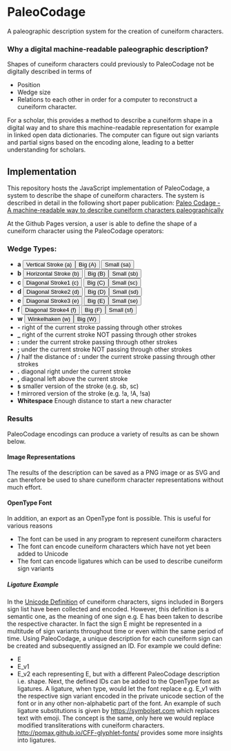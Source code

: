 # PaleoCodage
A paleographic description system for the creation of cuneiform characters.

### Why a digital machine-readable paleographic description?

Shapes of cuneiform characters could previously to PaleoCodage not be digitally described in terms of
* Position
* Wedge size
* Relations to each other
in order for a computer to reconstruct a cuneiform character.

For a scholar, this provides a method to describe a cuneiform shape in a digital way and to share this machine-readable representation for example in linked open data dictionaries. The computer can figure out sign variants and partial signs based on the encoding alone, leading to a better understanding for scholars.


## Implementation
This repository hosts the JavaScript implementation of PaleoCodage,
a system to describe the shape of cuneiform characters.
The system is described in detail in the following short paper publication:
<a href="https://dh2019.adho.org/short-papers/">Paleo Codage - A machine-readable way to describe cuneiform characters paleographically</a>

At the Github Pages version, a user is able to define the shape of a cuneiform character using the PaleoCodage operators:

### Wedge Types:
<ul>
<li><b>a</b> <button id="vertical" onClick="showCharacter('a')">Vertical Stroke (a)</button><button id="D" onClick="showCharacter('A')">Big (A)</button>
<button id="sa" onClick="showCharacter('sa')">Small (sa)</button></li>
<li><b>b</b> <button id="horizontal" onClick="showCharacter('b')">Horizontal Stroke (b)</button>
<button id="D" onClick="showCharacter('B')">Big (B)</button><button id="sb" onClick="showCharacter('sb')">Small (sb)</button></li>
<li><b>c</b> <button id="diagonal1" onClick="showCharacter('c')">Diagonal Stroke1 (c)</button>
<button id="C" onClick="showCharacter('C')">Big (C)</button><button id="sc" onClick="showCharacter('sc')">Small (sc)</button></li>
<li><b>d</b> <button id="diagonal2" onClick="showCharacter('d')">Diagonal Stroke2 (d)</button>
<button id="D" onClick="showCharacter('D')">Big (D)</button><button id="sd" onClick="showCharacter('sd')">Small (sd)</button></li>
<li><b>e</b> <button id="diagonal3" onClick="showCharacter('e')">Diagonal Stroke3 (e)</button>
<button id="E" onClick="showCharacter('E')">Big (E)</button><button id="se" onClick="showCharacter('se')">Small (se)</button></li>
<li><b>f</b> <button id="diagonal4" onClick="showCharacter('f')">Diagonal Stroke4 (f)</button>
<button id="F" onClick="showCharacter('F')">Big (F)</button><button id="sf" onClick="showCharacter('sf')">Small (sf)</button></li>
<li><b>w</b> <button id="wedge" onClick="showCharacter('w')">Winkelhaken (w)</button><button id="F" onClick="showCharacter('W')">Big (W)</button></li><li><b>-</b> right of the current stroke passing through other strokes</li>
<li><b>_</b> right of the current stroke NOT passing through other strokes</li>
<li><b>:</b> under the current stroke passing through other strokes</li>
<li><b>;</b> under the current stroke NOT passing through other strokes</li>
<li><b>/</b> half the distance of <b>:</b> under the current stroke passing through other strokes </li>
<li><b>.</b> diagonal right under the current stroke</li>
<li><b>,</b> diagonal left above the current stroke</li>
<li><b>s</b> smaller version of the stroke (e.g. sb, sc)</li>
<li><b>!</b> mirrored version of the stroke (e.g. !a, !A, !sa)</li>
<li><b>Whitespace</b> Enough distance to start a new character</li>
</ul>

### Results
PaleoCodage encodings can produce a variety of results as can be shown below.

#### Image Representations
The results of the description can be saved as a PNG image or as SVG and can therefore be used to share cuneiform character representations without much effort.

#### OpenType Font
In addition, an export as an OpenType font is possible. This is useful for various reasons
* The font can be used in any program to represent cuneiform characters
* The font can encode cuneiform characters which have not yet been added to Unicode
* The font can encode ligatures which can be used to describe cuneiform sign variants

##### Ligature Example
In the <a href="https://en.wikipedia.org/wiki/Cuneiform_(Unicode)">Unicode Definition</a> of cuneiform characters, signs included in Borgers sign list have been collected and encoded. However, this definition is a semantic one, as the meaning of one sign e.g. E has been taken to describe the respective character.
In fact the sign E might be represented in a multitude of sign variants throughout time or even within the same period of time.
Using PaleoCodage, a unique description for each cuneiform sign can be created and subsequently assigned an ID.
For example we could define:
* E
* E_v1
* E_v2
each representing E, but with a different PaleoCodage description i.e. shape.
Next, the defined IDs can be added to the OpenType font as ligatures.
A ligature, when type, would let the font replace e.g. E_v1 with the respective sign variant encoded in the private unicode section of the font or in any other non-alphabetic part of the font.
An example of such ligature substitutions is given by https://symbolset.com which replaces text with emoji.
The concept is the same, only here we would replace modified transliterations with cuneiform characters.
http://pomax.github.io/CFF-glyphlet-fonts/ provides some more insights into ligatures.
